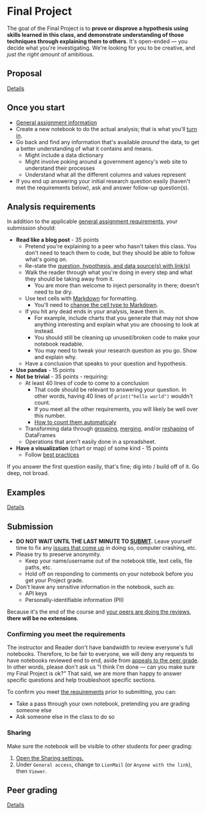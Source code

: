 # Final Project

The goal of the Final Project is to **prove or disprove a hypothesis using skills learned in this class, and demonstrate understanding of those techniques through explaining them to others**. It's open-ended — you decide what you're investigating. We're looking for you to be creative, and _just the right amount_ of ambitious.

## Proposal

[Details](final_project/proposal.md)

## Once you start

- [General assignment information](assignments.md)
- Create a new notebook to do the actual analysis; that is what you'll [turn in](#submission).
- Go back and find any information that's available _around_ the data, to get a better understanding of what it contains and means.
  - Might include a data dictionary
  - Might involve poking around a government agency's web site to understand their processes
  - Understand what all the different columns and values represent
- If you end up answering your initial research question easily (haven't met the requirements below), ask and answer follow-up question(s).

## Analysis requirements

In addition to the applicable [general assignment requirements](syllabus.md#assignment-scoring), your submission should:

<!-- make sure edits here are reflected in extras/scripts/final_project_check.py -->

- **Read like a blog post** - 35 points
  - Pretend you're explaining to a peer who hasn't taken this class. You don't need to teach them to code, but they should be able to follow what's going on.
  - Re-state the [question, hypothesis, and data source(s) with link(s)](final_project/proposal.md#format)
  - Walk the reader through what you're doing in every step and what they should be taking away from it.
    - You are more than welcome to inject personality in there; doesn't need to be dry.
  - Use text cells with [Markdown](https://www.markdownguide.org/basic-syntax/) for formatting.
    - You'll need to [change the cell type to Markdown](https://jupyter-notebook.readthedocs.io/en/stable/examples/Notebook/Working%20With%20Markdown%20Cells.html#Markdown-Cells).
  - If you hit any dead ends in your analysis, leave them in.
    - For example, include charts that you generate that may not show anything interesting and explain what you are choosing to look at instead.
    - You should still be cleaning up unused/broken code to make your notebook readable.
    - You may need to tweak your research question as you go. Show and explain why.
  - Have a conclusion that speaks to your question and hypothesis.
- **Use pandas** - 15 points
- **Not be trivial** - 35 points - requiring:
  - At least 40 lines of code to come to a conclusion
    - That code should be relevant to answering your question. In other words, having 40 lines of `print("hello world")` wouldn't count.
    - If you meet all the other requirements, you will likely be well over this number.
    - [How to count them automaticaly](final_project/resources.md#counting-lines-of-code)
  - Transforming data through [grouping](https://pandas.pydata.org/pandas-docs/stable/user_guide/groupby.html), [merging](https://pandas.pydata.org/pandas-docs/stable/user_guide/merging.html#database-style-dataframe-or-named-series-joining-merging), and/or [reshaping](https://pandas.pydata.org/docs/user_guide/reshaping.html) of DataFrames
  - Operations that aren't easily done in a spreadsheet.
- **Have a visualization** (chart or map) of some kind - 15 points
  - Follow [best practices](https://xdgov.github.io/data-design-standards/)

If you answer the first question easily, that's fine; dig into / build off of it. Go deep, not broad.

## Examples

[Details](final_project/examples.md)

## Submission

- **DO NOT WAIT UNTIL THE LAST MINUTE TO [SUBMIT](assignments.md#submission).** Leave yourself time to fix any [issues that come up](assignments.md#common-issues) in doing so, computer crashing, etc.
- Please try to preserve anonymity.
  - Keep your name/username out of the notebook title, text cells, file paths, etc.
  - Hold off on responding to comments on your notebook before you get your Project grade.
- Don't leave any sensitive information in the notebook, such as:
  - API keys
  - Personally-identifiable information (PII)

Because it's the end of the course and [your peers are doing the reviews](final_project/peer_grading.md), **there will be no extensions**.

### Confirming you meet the requirements

The instructor and Reader don't have bandwidth to review everyone's full notebooks. Therefore, to be fair to everyone, we will deny any requests to have notebooks reviewed end to end, aside from [appeals to the peer grade](final_project/peer_grading.md). In other words, please don't ask us "I think I'm done — can you make sure my Final Project is ok?" That said, we are more than happy to answer specific questions and help troubleshoot specific sections.

To confirm you meet [the requirements](#analysis-requirements) prior to submitting, you can:

- Take a pass through your own notebook, pretending you are grading someone else
- Ask someone else in the class to do so


### Sharing

Make sure the notebook will be visible to other students for peer grading:

1. [Open the Sharing settings.](https://research.google.com/colaboratory/faq.html#notebook-storage)
1. Under `General access`, change to `LionMail` (or `Anyone with the link`), then `Viewer`.


## Peer grading

[Details](final_project/peer_grading.md)
